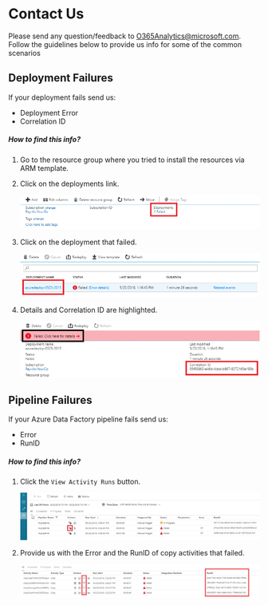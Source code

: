 # Contact Us

Please send any question/feedback to O365Analytics@microsoft.com. Follow the guidelines below to provide us info for some of the common scenarios

## Deployment Failures

If your deployment fails send us:

- Deployment Error
- Correlation ID

##### How to find this info?

1. Go to the resource group where you tried to install the resources via ARM template.
2. Click on the deployments link.

   ![](./images/contactus-deployment-1.png)

3. Click on the deployment that failed.

   ![](./images/contactus-deployment-2.png)

4. Details and Correlation ID are highlighted.

   ![](./images/contactus-deployment-3.png)

## Pipeline Failures

If your Azure Data Factory pipeline fails send us:

- Error
- RunID

##### How to find this info?

1. Click the `View Activity Runs` button.

   ![](./images/contactus-pipeline-1.png)

2. Provide us with the Error and the RunID of copy activities that failed.

   ![](./images/contactus-pipeline-2.png)